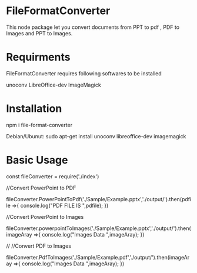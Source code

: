 # FileFormatConverter
This node package let you convert documents from PPT to pdf , PDF to Images and PPT to Images.


# Requirments 
FileFormatConverter requires following softwares to be installed

unoconv
LibreOffice-dev
ImageMagick

# Installation
npm i file-format-converter

Debian/Ubunut:
sudo apt-get install unoconv libreoffice-dev imagemagick

# Basic Usage

const fileConverter = require('./index')


//Convert PowerPoint to PDF

fileConverter.PowerPointToPdf('./Sample/Example.pptx','./output/').then(pdfile =>{
    console.log("PDF FILE IS ",pdfile);
})

//Convert PowerPoint to Images

fileConverter.powerpointToImages('./Sample/Example.pptx','./output/').then(imageAray =>{
    console.log("Images Data ",imageAray);
})

// //Convert PDF to Images

fileConverter.PdfToImages('./Sample/Example.pdf','./output/').then(imageAray =>{
    console.log("Images Data ",imageAray);
})

